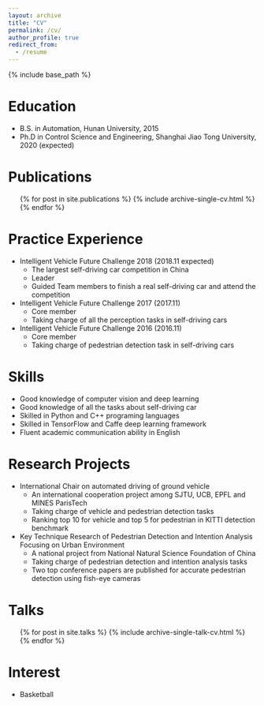 ```yaml
---
layout: archive
title: "CV"
permalink: /cv/
author_profile: true
redirect_from:
  - /resume
---
```


{% include base_path %}

Education
======
* B.S. in Automation, Hunan University, 2015
* Ph.D in Control Science and Engineering, Shanghai Jiao Tong University, 2020 (expected)

Publications
======
  <ul>{% for post in site.publications %}
    {% include archive-single-cv.html %}
  {% endfor %}</ul>
  
  
Practice Experience
======
* Intelligent Vehicle Future Challenge 2018 (2018.11 expected)
  * The largest self-driving car competition in China
  * Leader
  * Guided Team members to finish a real self-driving car and attend the competition
* Intelligent Vehicle Future Challenge 2017 (2017.11)
  * Core member
  * Taking charge of all the perception tasks in self-driving cars
* Intelligent Vehicle Future Challenge 2016 (2016.11)
  * Core member
  * Taking charge of pedestrian detection task in self-driving cars

  
Skills
======
* Good knowledge of computer vision and deep learning
* Good knowledge of all the tasks about self-driving car
* Skilled in Python and C++ programing languages
* Skilled in TensorFlow and Caffe deep learning framework
* Fluent academic communication ability in English
  
Research Projects
======
* International Chair on automated driving of ground vehicle
  * An international cooperation project among SJTU, UCB, EPFL and MINES ParisTech
  * Taking charge of vehicle and pedestrian detection tasks
  * Ranking top 10 for vehicle and top 5 for pedestrian in KITTI detection benchmark
* Key Technique Research of Pedestrian Detection and Intention Analysis Focusing on Urban Environment
  * A national project from National Natural Science Foundation of China
  * Taking charge of pedestrian detection and intention analysis tasks
  * Two top conference papers are published for accurate pedestrian detection using fish-eye cameras
  
Talks
======
  <ul>{% for post in site.talks %}
    {% include archive-single-talk-cv.html %}
  {% endfor %}</ul>
  
Interest
======
* Basketball


